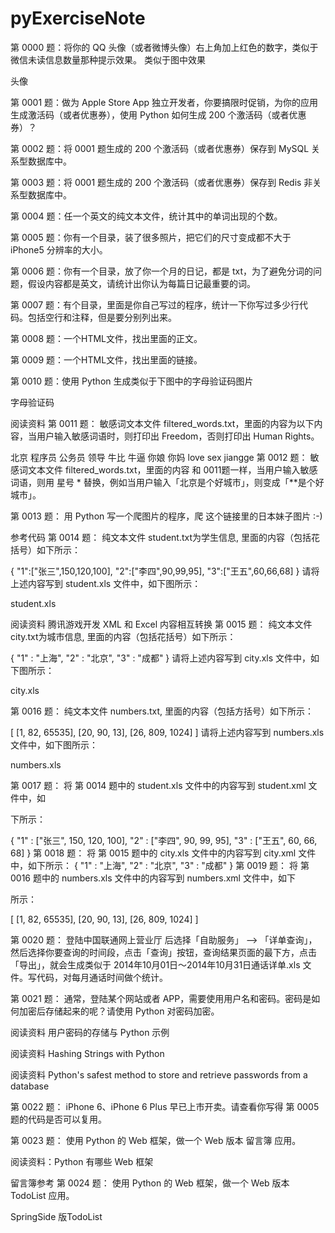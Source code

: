 # pyExerciseNote
第 0000 题：将你的 QQ 头像（或者微博头像）右上角加上红色的数字，类似于微信未读信息数量那种提示效果。 类似于图中效果

头像

第 0001 题：做为 Apple Store App 独立开发者，你要搞限时促销，为你的应用生成激活码（或者优惠券），使用 Python 如何生成 200 个激活码（或者优惠券）？

第 0002 题：将 0001 题生成的 200 个激活码（或者优惠券）保存到 MySQL 关系型数据库中。

第 0003 题：将 0001 题生成的 200 个激活码（或者优惠券）保存到 Redis 非关系型数据库中。

第 0004 题：任一个英文的纯文本文件，统计其中的单词出现的个数。

第 0005 题：你有一个目录，装了很多照片，把它们的尺寸变成都不大于 iPhone5 分辨率的大小。

第 0006 题：你有一个目录，放了你一个月的日记，都是 txt，为了避免分词的问题，假设内容都是英文，请统计出你认为每篇日记最重要的词。

第 0007 题：有个目录，里面是你自己写过的程序，统计一下你写过多少行代码。包括空行和注释，但是要分别列出来。

第 0008 题：一个HTML文件，找出里面的正文。

第 0009 题：一个HTML文件，找出里面的链接。

第 0010 题：使用 Python 生成类似于下图中的字母验证码图片

字母验证码

阅读资料
第 0011 题： 敏感词文本文件 filtered_words.txt，里面的内容为以下内容，当用户输入敏感词语时，则打印出 Freedom，否则打印出 Human Rights。

北京
程序员
公务员
领导
牛比
牛逼
你娘
你妈
love
sex
jiangge
第 0012 题： 敏感词文本文件 filtered_words.txt，里面的内容 和 0011题一样，当用户输入敏感词语，则用 星号 * 替换，例如当用户输入「北京是个好城市」，则变成「**是个好城市」。

第 0013 题： 用 Python 写一个爬图片的程序，爬 这个链接里的日本妹子图片 :-)

参考代码
第 0014 题： 纯文本文件 student.txt为学生信息, 里面的内容（包括花括号）如下所示：

{
    "1":["张三",150,120,100],
    "2":["李四",90,99,95],
    "3":["王五",60,66,68]
}
请将上述内容写到 student.xls 文件中，如下图所示：

student.xls

阅读资料 腾讯游戏开发 XML 和 Excel 内容相互转换
第 0015 题： 纯文本文件 city.txt为城市信息, 里面的内容（包括花括号）如下所示：

{
    "1" : "上海",
    "2" : "北京",
    "3" : "成都"
}
请将上述内容写到 city.xls 文件中，如下图所示：

city.xls

第 0016 题： 纯文本文件 numbers.txt, 里面的内容（包括方括号）如下所示：

[
    [1, 82, 65535], 
    [20, 90, 13],
    [26, 809, 1024]
]
请将上述内容写到 numbers.xls 文件中，如下图所示：

numbers.xls

第 0017 题： 将 第 0014 题中的 student.xls 文件中的内容写到 student.xml 文件中，如

下所示：

<?xml version="1.0" encoding="UTF-8"?>
<root>
<students>
<!-- 
    学生信息表
    "id" : [名字, 数学, 语文, 英文]
-->
{
    "1" : ["张三", 150, 120, 100],
    "2" : ["李四", 90, 99, 95],
    "3" : ["王五", 60, 66, 68]
}
</students>
</root>
第 0018 题： 将 第 0015 题中的 city.xls 文件中的内容写到 city.xml 文件中，如下所示：

<?xmlversion="1.0" encoding="UTF-8"?>
<root>
<citys>
<!-- 
    城市信息
-->
{
    "1" : "上海",
    "2" : "北京",
    "3" : "成都"
}
</citys>
</root>
第 0019 题： 将 第 0016 题中的 numbers.xls 文件中的内容写到 numbers.xml 文件中，如下

所示：

<?xml version="1.0" encoding="UTF-8"?>
<root>
<numbers>
<!-- 
    数字信息
-->

[
    [1, 82, 65535],
    [20, 90, 13],
    [26, 809, 1024]
]

</numbers>
</root>
第 0020 题： 登陆中国联通网上营业厅 后选择「自助服务」 --> 「详单查询」，然后选择你要查询的时间段，点击「查询」按钮，查询结果页面的最下方，点击「导出」，就会生成类似于 2014年10月01日～2014年10月31日通话详单.xls 文件。写代码，对每月通话时间做个统计。

第 0021 题： 通常，登陆某个网站或者 APP，需要使用用户名和密码。密码是如何加密后存储起来的呢？请使用 Python 对密码加密。

阅读资料 用户密码的存储与 Python 示例

阅读资料 Hashing Strings with Python

阅读资料 Python's safest method to store and retrieve passwords from a database

第 0022 题： iPhone 6、iPhone 6 Plus 早已上市开卖。请查看你写得 第 0005 题的代码是否可以复用。

第 0023 题： 使用 Python 的 Web 框架，做一个 Web 版本 留言簿 应用。

阅读资料：Python 有哪些 Web 框架

留言簿参考
第 0024 题： 使用 Python 的 Web 框架，做一个 Web 版本 TodoList 应用。

SpringSide 版TodoList
